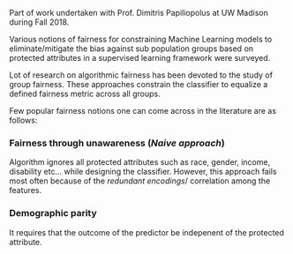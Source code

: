 Part of work undertaken with Prof. Dimitris Papiliopolus at UW Madison during Fall 2018. 

Various notions of fairness for constraining Machine Learning models to eliminate/mitigate the bias against sub population groups based on protected attributes in a supervised learning framework were surveyed.

Lot of research on algorithmic fairness has been devoted to the study of group fairness. These approaches constrain the classifier to equalize a defined fairness metric across all groups. 

Few popular fairness notions one can come across in the literature are as follows:

### Fairness through unawareness (*Naive approach*)

Algorithm ignores all protected attributes such as race, gender, income, disability etc... while designing the classifier. However, this approach fails most often because of the *redundant encodings*/ correlation among the features.

### Demographic parity 

It requires that the outcome of the predictor be indepenent of the protected attribute. 

